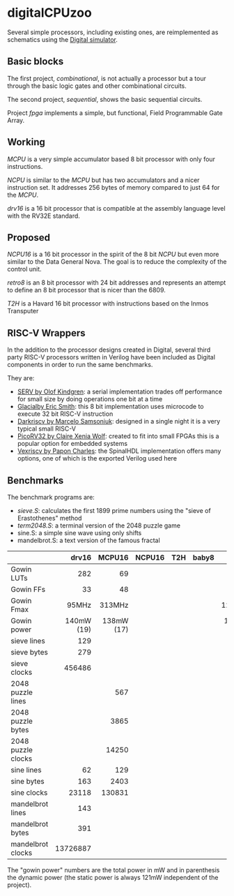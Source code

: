 # digitalCPUzoo

Several simple processors, including existing ones, are reimplemented as schematics
using the [Digital simulator](https://github.com/hneemann/Digital).

## Basic blocks

The first project, *combinational*, is not actually a processor but a tour through the basic logic gates and other combinational circuits.

The second project, *sequential*, shows the basic sequential circuits.

Project *fpga* implements a simple, but functional, Field Programmable Gate Array.

## Working

*MCPU* is a very simple accumulator based 8 bit processor with only four instructions.

*NCPU* is similar to the *MCPU* but has two accumulators and a nicer instruction set.
It addresses 256 bytes of memory compared to just 64 for the *MCPU*.

*drv16* is a 16 bit processor that is compatible at the assembly language level with
the RV32E standard.

## Proposed

*NCPU16* is a 16 bit processor in the spirit of the 8 bit *NCPU* but even more similar
to the Data General Nova. The goal is to reduce the complexity of the control unit.

*retro8* is an 8 bit processor with 24 bit addresses and represents an attempt to
define an 8 bit processor that is nicer than the 6809.

*T2H* is a Havard 16 bit processor with instructions based on the Inmos Transputer

## RISC-V Wrappers

In the addition to the processor designs created in Digital, several third party
RISC-V processors written in Verilog have been included as Digital components in
order to run the same benchmarks.

They are:

- [SERV by Olof Kindgren](https://github.com/olofk/serv): a serial implementation trades off performance for small size by doing operations one bit at a time
- [Glacialby Eric Smith](https://github.com/brouhaha/glacial): this 8 bit implementation uses microcode to execute 32 bit RISC-V instruction
- [Darkriscv by Marcelo Samsoniuk](https://github.com/darklife/darkriscv): designed in a single night it is a very typical small RISC-V
- [PicoRV32 by Claire Xenia Wolf](https://github.com/YosysHQ/picorv32): created to fit into small FPGAs this is a popular option for embedded systems
- [Vexriscv by Papon Charles](https://github.com/SpinalHDL/VexRiscv): the SpinalHDL implementation offers many options, one of which is the exported Verilog used here

## Benchmarks

The benchmark programs are:

- *sieve.S*: calculates the first 1899 prime numbers using the "sieve of Erastothenes" method
- *term2048.S*: a terminal version of the 2048 puzzle game
- sine.S: a simple sine wave using only shifts
- mandelbrot.S: a text version of the famous fractal


|            | drv16   | MCPU16 | NCPU16 | T2H    | baby8   | SERV   | Glacial  |  Darkriscv  | PicoRV32 | Vexriscv |
|------------|--------:|-------:|-------:|-------:|--------:|-------:|---------:|------------:|---------:|---------:|
| Gowin LUTs | 282     | 69     |        |        |         | 264    | 249      | 1431        |          |          |
| Gowin FFs  | 33      | 48     |        |        |         | 182    | 84       | 176         |          |          |
| Gowin Fmax | 95MHz   | 313MHz |        |        |         | 127MHz | 176MHz   | 76MHz       |          |          |
| Gowin power| 140mW (19) | 138mW (17) |        |        |         | 183mW (62) | 135mW (14) | 178mW (57) |          |         |
| sieve lines| 129     |        |        |        |         |        |          |             |          |          |
| sieve bytes| 279     |        |        |        |         |        |          |             |          |          |
| sieve clocks| 456486 |        |        |        |         |        |          |             |          |          |
| 2048 puzzle lines |         | 567    |        |        |         |        |          |           |          |           |
| 2048 puzzle bytes |         | 3865   |        |        |         |        |          |           |          |           |
| 2048 puzzle clocks|         | 14250  |        |        |         |        |          |           |          |           |
| sine lines | 62      | 129    |        |        |         |        |          |           |          |              |
| sine bytes | 163     | 2403   |        |        |         |        |          |           |          |              |
| sine clocks| 23118   | 130831 |        |        |         |        |          |           |          |              |
| mandelbrot lines | 143     |        |        |        |         |        |          |           |          |            |
| mandelbrot bytes | 391     |        |        |        |         |        |          |           |          |            |
| mandelbrot clocks| 13726887|        |        |        |         |        |          |           |          |            |

The "gowin power" numbers are the total power in mW and in parenthesis the dynamic power (the
static power is always 121mW independent of the project).
